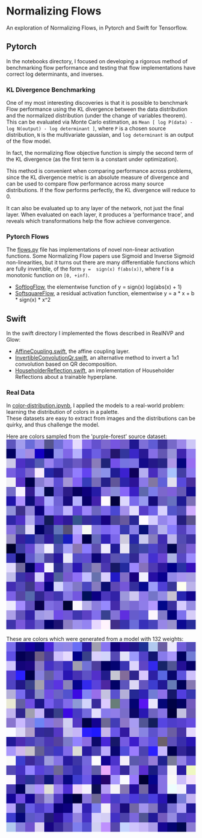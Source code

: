# Normalizing Flows
An exploration of Normalizing Flows, in Pytorch and Swift for Tensorflow.


## Pytorch
In the notebooks directory, I focused on developing a rigorous method of benchmarking flow performance 
and testing that flow implementations have correct log determinants, and inverses.  

### KL Divergence Benchmarking
One of my most interesting discoveries is that it is possible to benchmark Flow performance using the KL divergence 
between the data distribution and the normalized distribution (under the change of variables theorem).  This can be evaluated 
via Monte Carlo estimation, as `Mean [ log P(data) - log N(output) - log determinant ]`, where `P` is a chosen source distribution, 
`N` is the multivariate gaussian, and `log determinant` is an output of the flow model.

In fact, the normalizing flow objective function is simply the second term of the KL divergence 
(as the first term is a constant under optimization).

This method is convenient when comparing performance across problems, since the KL divergence metric is 
an absolute measure of divergence and can be used to compare flow performance across many source distributions.  If the flow performs perfectly, the KL divergence will reduce to 0.

It can also be evaluated up to any layer of the network, not just the final layer.  When evaluated on each layer, it produces a 'performance trace', and reveals which transformations help the flow achieve convergence.

### Pytorch Flows
The [flows.py](https://github.com/austinjones/normalizing-flows/blob/master/notebooks/flows.py)
file has implementations of novel non-linear activation functions.  Some Normalizing Flow papers use Sigmoid and Inverse Sigmoid non-linearities, but it turns out there are many differentiable functions which are fully invertible, of the form `y =  sign(x) f(abs(x))`, where f is a monotonic function on `[0, +inf)`.
- [SoftlogFlow](https://github.com/austinjones/normalizing-flows/blob/master/notebooks/flows.py#L79), the elementwise function of y = sign(x) log(abs(x) + 1)
- [SoftsquareFlow](https://github.com/austinjones/normalizing-flows/blob/master/notebooks/flows.py#L100), a residual activation function, elementwise y = a * x + b * sign(x) * x^2

## Swift
In the swift directory I implemented the flows described in RealNVP and Glow:
- [AffineCoupling.swift](https://github.com/austinjones/normalizing-flows/blob/master/swift/FlowTransforms/AffineCoupling.swift), the affine coupling layer.
- [InvertibleConvolutionQr.swift](https://github.com/austinjones/normalizing-flows/blob/master/swift/FlowTransforms/InvertibleConvolutionQr.swift), an alternative method to invert a 1x1 convolution based on QR decomposition.
- [HouseholderReflection.swift](https://github.com/austinjones/normalizing-flows/blob/master/swift/FlowTransforms/HouseholderReflection.swift), an implementation of Householder Reflections about a trainable hyperplane.

### Real Data
In [color-distribution.ipynb](https://github.com/austinjones/normalizing-flows/blob/master/notebooks/color-distribution.ipynb),  I applied the models to a real-world problem: learning the distribution of colors in a palette.  
These datasets are easy to extract from images and the distributions can be quirky, and thus challenge the model.

Here are colors sampled from the 'purple-forest' source dataset:
![training colors](https://raw.githubusercontent.com/austinjones/normalizing-flows/master/datasets/purple-forest.jpg)

These are colors which were generated from a model with 132 weights:
![generated colors](https://raw.githubusercontent.com/austinjones/normalizing-flows/master/datasets/purple-forest-epoch-50.jpg)
